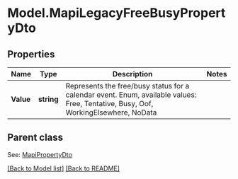 # Model.MapiLegacyFreeBusyPropertyDto
## Properties
Name | Type | Description | Notes
------------ | ------------- | ------------- | -------------
**Value** | **string** | Represents the free/busy status for a calendar event. Enum, available values: Free, Tentative, Busy, Oof, WorkingElsewhere, NoData | 

## Parent class

See: [MapiPropertyDto](MapiPropertyDto.md)

[[Back to Model list]](Models.doc) [[Back to README]](README.md)


